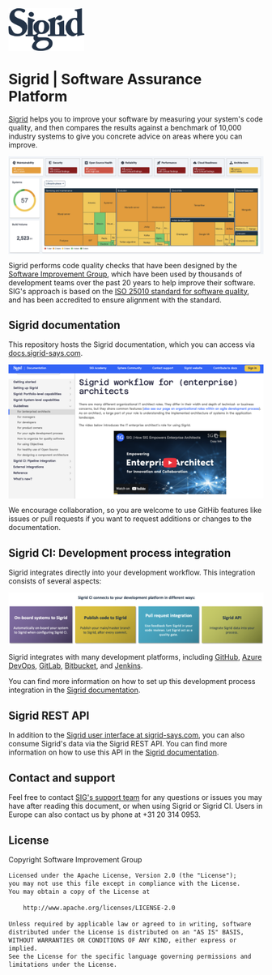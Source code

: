 <img src="docs/images/sigrid-logo-black.svg" width="150" align="center" />

# Sigrid | Software Assurance Platform

[Sigrid](https://www.softwareimprovementgroup.com/solutions/sigrid-software-assurance-platform/) helps you to improve your software by measuring your system's code quality, and then compares the results against a benchmark of 10,000 industry systems to give you concrete advice on areas where you can improve.

<img src="docs/images/overall-portfolio-dashboard.png" width="700" align="center" />

Sigrid performs code quality checks that have been designed by the [Software Improvement Group](https://www.softwareimprovementgroup.com/), which have been used by thousands of development teams over the past 20 years to help improve their software. SIG's approach is based on the [ISO 25010 standard for software quality](https://www.iso.org/standard/35733.html), and has been accredited to ensure alignment with the standard.

## Sigrid documentation

This repository hosts the Sigrid documentation, which you can access via [docs.sigrid-says.com](https://docs.sigrid-says.com). 

<img src="docs/images/documentation-screenshot.png" width="600" align="center" />

We encourage collaboration, so you are welcome to use GitHib features like issues or pull requests if you want to request additions or changes to the documentation.

## Sigrid CI: Development process integration

Sigrid integrates directly into your development workflow. This integration consists of several aspects:

<img src="docs/images/sigridci-features.png" width="800" align="center" />

Sigrid integrates with many development platforms, including [GitHub](https://docs.sigrid-says.com/sigridci-integration/github-actions.html), [Azure DevOps](https://docs.sigrid-says.com/sigridci-integration/azure-devops.html), [GitLab](https://docs.sigrid-says.com/sigridci-integration/gitlab.html), [Bitbucket](https://docs.sigrid-says.com/sigridci-integration/bitbucket-pipelines.html), and [Jenkins](https://docs.sigrid-says.com/sigridci-integration/jenkins.html).

You can find more information on how to set up this development process integration in the [Sigrid documentation](https://docs.sigrid-says.com/sigridci-integration/development-workflows.html).

## Sigrid REST API

In addition to the [Sigrid user interface at sigrid-says.com](https://sigrid-says.com), you can also consume Sigrid's data via the Sigrid REST API. 
You can find more information on how to use this API in the [Sigrid documentation](https://docs.sigrid-says.com/reference/sigrid-api-documentation.html). 

## Contact and support

Feel free to contact [SIG's support team](mailto:support@softwareimprovementgroup.com) for any questions or issues you may have after reading this document, or when using Sigrid or Sigrid CI. Users in Europe can also contact us by phone at +31 20 314 0953.

## License

Copyright Software Improvement Group

    Licensed under the Apache License, Version 2.0 (the "License");
    you may not use this file except in compliance with the License.
    You may obtain a copy of the License at

        http://www.apache.org/licenses/LICENSE-2.0

    Unless required by applicable law or agreed to in writing, software
    distributed under the License is distributed on an "AS IS" BASIS,
    WITHOUT WARRANTIES OR CONDITIONS OF ANY KIND, either express or implied.
    See the License for the specific language governing permissions and
    limitations under the License.
    
    
